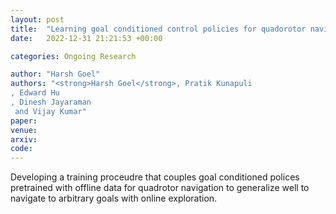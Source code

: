 ```yaml
---
layout: post
title:  "Learning goal conditioned control policies for quadorotor naviagation"
date:   2022-12-31 21:21:53 +00:00

categories: Ongoing Research

author: "Harsh Goel"
authors: "<strong>Harsh Goel</strong>, Pratik Kunapuli
, Edward Hu
, Dinesh Jayaraman
 and Vijay Kumar"
paper:
venue: 
arxiv: 
code:
---
```

Developing a training proceudre that couples goal conditioned polices pretrained with offline data for quadrotor navigation to generalize well to navigate to arbitrary goals with online exploration.
